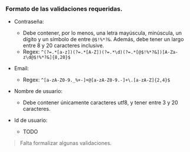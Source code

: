 ### Formato de las validaciones requeridas.

- Contraseña:
    - Debe contener, por lo menos, una letra mayúscula, minúscula, un dígito y
        un símbolo de entre `@$!%*?&`. Además, debe tener un largo entre 8 y 20
        caracteres inclusive.
    - Regex: `^(?=.*[a-z])(?=.*[A-Z])(?=.*\d)(?=.*[@$!%*?&])[A-Za-z\d@$!%*?&]{8,20}$`

- Email:
    - Regex: `^[a-zA-Z0-9._%+-]+@[a-zA-Z0-9.-]+\.[a-zA-Z]{2,4}$`

- Nombre de usuario:
    - Debe contener únicamente caracteres utf8, y tener entre 3 y 20 caracteres.

- Id de usuario:
    - TODO

> Falta formalizar algunas validaciones.
